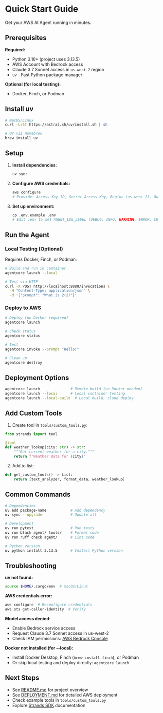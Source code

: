 # Quick Start Guide

Get your AWS AI Agent running in minutes.

## Prerequisites

**Required:**
- Python 3.10+ (project uses 3.13.5)
- AWS Account with Bedrock access
- Claude 3.7 Sonnet access in `us-west-2` region
- `uv` - Fast Python package manager

**Optional (for local testing):**
- Docker, Finch, or Podman

## Install uv

```bash
# macOS/Linux
curl -LsSf https://astral.sh/uv/install.sh | sh

# Or via Homebrew
brew install uv
```

## Setup

1. **Install dependencies:**
   ```bash
   uv sync
   ```

2. **Configure AWS credentials:**
   ```bash
   aws configure
   # Provide: Access Key ID, Secret Access Key, Region (us-west-2), Output (json)
   ```

3. **Set up environment:**
   ```bash
   cp .env.example .env
   # Edit .env to set AGENT_LOG_LEVEL (DEBUG, INFO, WARNING, ERROR, CRITICAL)
   ```

## Run the Agent

### Local Testing (Optional)

Requires Docker, Finch, or Podman:

```bash
# Build and run in container
agentcore launch --local

# Test via HTTP
curl -X POST http://localhost:8080/invocations \
  -H "Content-Type: application/json" \
  -d '{"prompt": "What is 2+2?"}'
```

### Deploy to AWS

```bash
# Deploy (no Docker required)
agentcore launch

# Check status
agentcore status

# Test
agentcore invoke --prompt "Hello!"

# Clean up
agentcore destroy
```

## Deployment Options

```bash
agentcore launch              # Remote build (no Docker needed)
agentcore launch --local      # Local container testing
agentcore launch --local-build  # Local build, cloud deploy
```

## Add Custom Tools

1. Create tool in `tools/custom_tools.py`:

```python
from strands import tool

@tool
def weather_lookup(city: str) -> str:
    """Get current weather for a city."""
    return f"Weather data for {city}"
```

2. Add to list:

```python
def get_custom_tools() -> List:
    return [text_analyzer, format_data, weather_lookup]
```

## Common Commands

```bash
# Dependencies
uv add package-name           # Add dependency
uv sync --upgrade             # Update all

# Development
uv run pytest                 # Run tests
uv run black agent/ tools/    # Format code
uv run ruff check agent/      # Lint code

# Python version
uv python install 3.13.5      # Install Python version
```

## Troubleshooting

**uv not found:**
```bash
source $HOME/.cargo/env  # macOS/Linux
```

**AWS credentials error:**
```bash
aws configure  # Reconfigure credentials
aws sts get-caller-identity  # Verify
```

**Model access denied:**
- Enable Bedrock service access
- Request Claude 3.7 Sonnet access in us-west-2
- Check IAM permissions: [AWS Bedrock Console](https://console.aws.amazon.com/bedrock/)

**Docker not installed (for --local):**
- Install Docker Desktop, Finch (`brew install finch`), or Podman
- Or skip local testing and deploy directly: `agentcore launch`

## Next Steps

- See [README.md](README.md) for project overview
- See [DEPLOYMENT.md](DEPLOYMENT.md) for detailed AWS deployment
- Check example tools in `tools/custom_tools.py`
- Explore [Strands SDK](https://github.com/strands-agents/sdk-python) documentation
